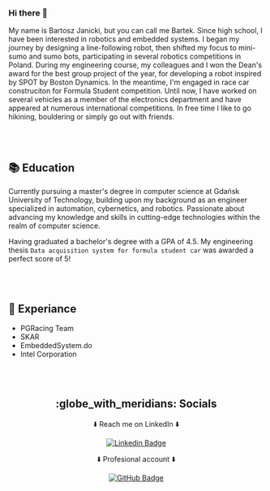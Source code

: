 ### Hi there 👋

My name is Bartosz Janicki, but you can call me Bartek. Since high school, I have been interested in robotics and embedded systems. I began my journey by designing a line-following robot, then shifted my focus to mini-sumo and sumo bots, participating in several robotics competitions in Poland. During my engineering course, my colleagues and I won the Dean's award for the best group project of the year, for developing a robot inspired by SPOT by Boston Dynamics. In the meantime, I'm engaged in race car construciton for Formula Student competition. Until now, I have worked on several vehicles as a member of the electronics department and have appeared at numerous international competitions. In free time  I like to go hikining, bouldering or simply go out with friends.

<br></br>

## :books:  Education

Currently pursuing a master's degree in computer science at Gdańsk University of Technology, building upon my background as an engineer specialized in automation, cybernetics, and robotics. Passionate about advancing my knowledge and skills in cutting-edge technologies within the realm of computer science.

Having graduated a bachelor's degree with a GPA of 4.5. My engineering thesis `Data acquisition system for formula student car` was awarded  a perfect score of 5!

<br></br>

## :briefcase: Experiance
- PGRacing Team
- SKAR
- EmbeddedSystem.do
- Intel Corporation

<br></br>

<h2 align="center">:globe_with_meridians: Socials</h2>

<p align="center">⬇️ Reach me on LinkedIn ⬇️</p>

<p align="center">
  <a href="https://www.linkedin.com/in/bartosz-janicki-28ba75276">
    <img src="https://img.shields.io/badge/bartosz-janicki-blue?style=flat&logo=Linkedin&logoColor=white" alt="Linkedin Badge">
  </a>
</p>

<p align="center">⬇️ Profesional account ⬇️</p>

<p align="center">
  <a href="https://github.com/BartoszJanicki">
    <img src="https://img.shields.io/badge/BartoszJanicki-%23121011.svg?style=for-the-badge&logo=github&logoColor=white" alt="GitHub Badge">
  </a>
</p>
